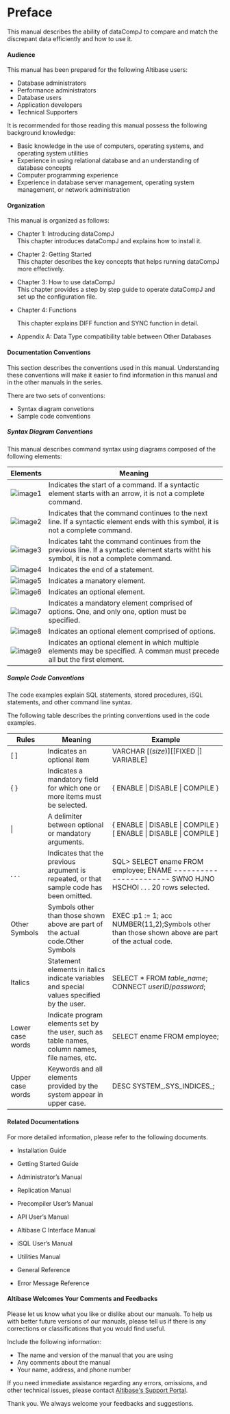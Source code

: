# Preface

This manual describes the ability of dataCompJ to compare and match the discrepant data efficiently and how to use it.

#### Audience

This manual has been prepared for the following Altibase users:

- Database administrators
- Performance administrators
- Database users
- Application developers
- Technical Supporters

It is recommended for those reading this manual possess the following background knowledge:

- Basic knowledge in the use of computers, operating systems, and operating system utilities
- Experience in using relational database and an understanding of database concepts
- Computer programming experience
- Experience in database server management, operating system management, or network administration

#### Organization

This manual is organized as follows:

- Chapter 1: Introducing dataCompJ  
  This chapter introduces dataCompJ and explains how to install it.

- Chapter 2: Getting Started  
  This chapter describes the key concepts that helps running dataCompJ more effectively.

- Chapter 3: How to use dataCompJ  
  This chapter provides a step by step guide to operate dataCompJ and set up the configuration file.

- Chapter 4: Functions

  This chapter explains DIFF function and SYNC function in detail.

- Appendix A: Data Type compatibility table between Other Databases

#### Documentation Conventions

This section describes the conventions used in this manual. Understanding these conventions will make it easier to find information in this manual and in the other manuals in the series. 

There are two sets of conventions:

- Syntax diagram convetions
- Sample code conventions

##### Syntax Diagram Conventions

This manual describes command syntax using diagrams composed of the following elements:

| Elements                              | Meaning                                                      |
| ------------------------------------- | ------------------------------------------------------------ |
| ![image1](media/dataCompJ/image1.gif) | Indicates the start of a command. If a syntactic element starts with an arrow, it is not a complete command. |
| ![image2](media/dataCompJ/image2.gif) | Indicates that the command continues to the next line. If a syntactic element ends with this symbol, it is not a complete command. |
| ![image3](media/dataCompJ/image3.gif) | Indicates taht the command continues from the previous line. If a syntactic element starts witht his symbol, it is not a complete command. |
| ![image4](media/dataCompJ/image4.gif) | Indicates the end of a statement.                            |
| ![image5](media/dataCompJ/image5.gif) | Indicates a manatory element.                                |
| ![image6](media/dataCompJ/image6.gif) | Indicates an optional element.                               |
| ![image7](media/dataCompJ/image7.gif) | Indicates a mandatory element comprised of options. One, and only one, option must be specified. |
| ![image8](media/dataCompJ/image8.gif) | Indicates an optional element comprised of options.          |
| ![image9](media/dataCompJ/image9.gif) | Indicates an optional element in which multiple elements may be specified. A comman must precede all but the first element. |

##### Sample Code Conventions

The code examples explain SQL statements, stored procedures, iSQL statements, and other command line syntax.

The following table describes the printing conventions used in the code examples.

| Rules            | Meaning                                                      | Example                                                      |
| ---------------- | ------------------------------------------------------------ | ------------------------------------------------------------ |
| [ ]              | Indicates an optional item                                   | VARCHAR [(*size*)][[FIXED \|] VARIABLE]                      |
| { }              | Indicates a mandatory field for which one or more items must be selected. | { ENABLE \| DISABLE \| COMPILE }                             |
| \|               | A delimiter between optional or mandatory arguments.         | { ENABLE \| DISABLE \| COMPILE } [ ENABLE \| DISABLE \| COMPILE ] |
| . . .            | Indicates that the previous argument is repeated, or that sample code has been omitted. | SQL> SELECT ename FROM employee; ENAME ----------------------- SWNO HJNO HSCHOI . . . 20 rows selected. |
| Other Symbols    | Symbols other than those shown above are part of the actual code.Other Symbols | EXEC :p1 := 1; acc NUMBER(11,2);Symbols other than those shown above are part of the actual code. |
| Italics          | Statement elements in italics indicate variables and special values specified by the user. | SELECT * FROM *table_name*; CONNECT *userID*/*password*;     |
| Lower case words | Indicate program elements set by the user, such as table names, column names, file names, etc. | SELECT ename FROM employee;                                  |
| Upper case words | Keywords and all elements provided by the system appear in upper case. | DESC SYSTEM_.SYS_INDICES_;                                   |

#### Related Documentations

For more detailed information, please refer to the following documents.

- Installation Guide

- Getting Started Guide

- Administrator’s Manual

- Replication Manual

- Precompiler User’s Manual

- API User’s Manual

- Altibase C Interface Manual

- iSQL User’s Manual

- Utilities Manual

- General Reference

- Error Message Reference

#### Altibase Welcomes Your Comments and Feedbacks

Please let us know what you like or dislike about our manuals. To help us with better future versions of our manuals, please tell us if there is any corrections or classifications that you would find useful.

Include the following information:

- The name and version of the manual that you are using
- Any comments about the manual
- Your name, address, and phone number

If you need immediate assistance regarding any errors, omissions, and other technical issues, please contact [Altibase's Support Portal](#http://altibase.com/support-center/en/).

Thank you. We always welcome your feedbacks and suggestions.

<br>

